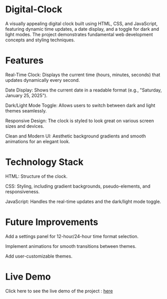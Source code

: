 # Digital-Clock

A visually appealing digital clock built using HTML, CSS, and JavaScript, featuring dynamic time updates, a date display, and a toggle for dark and light modes. The project demonstrates fundamental web development concepts and styling techniques.

# Features
Real-Time Clock: Displays the current time (hours, minutes, seconds) that updates dynamically every second.

Date Display: Shows the current date in a readable format (e.g., "Saturday, January 25, 2025").

Dark/Light Mode Toggle: Allows users to switch between dark and light themes seamlessly.

Responsive Design: The clock is styled to look great on various screen sizes and devices.

Clean and Modern UI: Aesthetic background gradients and smooth animations for an elegant look.

# Technology Stack

HTML: Structure of the clock.

CSS: Styling, including gradient backgrounds, pseudo-elements, and responsiveness.

JavaScript: Handles the real-time updates and the dark/light mode toggle.

# Future Improvements

Add a settings panel for 12-hour/24-hour time format selection.

Implement animations for smooth transitions between themes.

Add user-customizable themes.

# Live Demo

Click here to see the live demo of the project : [here](https://ani1070git.github.io/Digital-Clock/)
